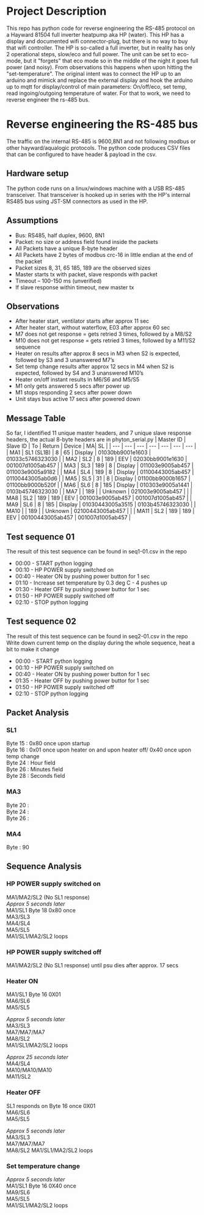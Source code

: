# Project Description
This repo has python code for reverse engineering the RS-485 protocol on a Hayward 81504 full inverter heatpump aka HP (water).
This HP has a display and documented wifi connector-plug, but there is no way to buy that wifi controller.
The HP is so-called a full inverter, but in reality has only 2 operational steps, slow/eco and full power.
The unit can be set to eco-mode, but it "forgets" that eco mode so in the middle of the night it goes full power (and noisy). From observations this happens when upon hitting the "set-temperature".
The original intent was to connect the HP up to an arduino and mimick and replace the external display and hook the arduino up to mqtt for display/control of main parameters: On/off/eco, set temp, read ingoing/outgoing temperature of water.
For that to work, we need to reverse engineer the rs-485 bus.
# Reverse engineering the RS-485 bus
The traffic on the internal RS-485 is 9600,8N1 and not following modbus or other hayward/aqualogic protocols.
The python code produces CSV files that can be configured to have header & payload in the csv.
## Hardware setup
The python code runs on a linux/windows machine with a USB RS-485 transceiver. That transceiver is hooked up in series with the HP's internal RS485 bus using JST-SM connectors as used in the HP. 
## Assumptions
- Bus: RS485, half duplex, 9600, 8N1
- Packet: no size or address field found inside the packets
- All Packets have a unique 8-byte header
- All Packets have 2 bytes of modbus crc-16 in little endian at the end of the packet
- Packet sizes 8, 31, 65 185, 189 are the observed sizes 
- Master starts tx with packet, slave responds with packet
- Timeout – 100-150 ms (unverified)
- If slave response within timeout, new master tx
## Observations
- After heater start, ventilator starts after approx 11 sec
- After heater start, without waterflow, E03 after approx 60 sec
- M7 does not get response = gets retried 3 times, followed by a M8/S2 
- M10 does not get response = gets retried 3 times, followed by a M11/S2 sequence
- Heater on results after approx 8 secs in M3 when S2 is expected, followed by S3 and 3 unanswered M7’s
- Set temp change results after approx 12 secs in M4 when S2 is expected, followed by S4 and 3 unanswered M10’s
- Heater on/off instant results in M6/S6 and M5/S5
- M1 only gets answered 5 secs after power up
- M1 stops responding 2 secs after power down
- Unit stays bus active 17 secs after powered down
## Message Table
So far, I identified 11 unique master headers, and 7 unique slave response headers, the actual 8-byte headers are in phyton_serial.py 
| Master ID | Slave ID  | To | Return | Device | MA| SL | 
| --- | --- | --- | --- | --- | --- | --- | 
| MA1  | SL1 (SL1B) | 8   | 65  | Display | 01030bb9001e1603 | 01033c5746323030 | 
| MA2  | SL2        | 8   | 189 | EEV     | 02030bb9001e1630 | 001007d1005ab457 |
| MA3  | SL3        | 189 | 8   | Display | 011003e9005ab457 | 011003e9005a9182 |
| MA4  | SL4        | 189 | 8   | Display | 01100443005ab457 | 01100443005ab0d6 | 
| MA5  | SL5        | 31  | 8   | Display | 01100bb9000b1657 | 01100bb9000b520f |
| MA6  | SL6        | 8   | 185 | Display | 010303e9005a1441 | 0103b45746323030 | 
| MA7  |            | 189 |     | Unknown | 021003e9005ab457 | |
| MA8  | SL2        | 189 | 189 | EEV     | 001003e9005ab457 | 001007d1005ab457 | 
| MA9  | SL6        | 8   | 185 | Display | 01030443005a3515 | 0103b45746323030 |
| MA10 |            | 189 |     | Unknown | 02100443005ab457 | |
| MA11 | SL2        | 189 | 189 | EEV     | 00100443005ab457 | 001007d1005ab457 | 
## Test sequence 01
The result of this test sequence can be found in seq1-01.csv in the repo
- 00:00 - START python logging
- 00:10 - HP POWER supply switched on
- 00:40 - Heater ON by pushing power button for 1 sec
- 01:10 - Increase set temperature by 0.3 deg C - 4 pushes up
- 01:30 - Heater OFF by pushing power buttor for 1 sec
- 01:50 - HP POWER supply switched off
- 02:10 - STOP python logging
## Test sequence 02
The result of this test sequence can be found in seq2-01.csv in the repo  
Write down current temp on the display during the whole sequence, heat a bit to make it change  
- 00:00 - START python logging
- 00:10 - HP POWER supply switched on
- 00:40 - Heater ON by pushing power button for 1 sec
- 01:35 - Heater OFF by pushing power buttor for 1 sec
- 01:50 - HP POWER supply switched off
- 02:10 - STOP python logging
## Packet Analysis
### SL1
Byte 15 : 0x80 once upon startup  
Byte 16 : 0x01 once upon heater on and upon heater off/ 0x40 once upon temp change  
Byte 24 : Hour field  
Byte 26 : Minutes field  
Byte 28 : Seconds field  
### MA3
Byte 20 :  
Byte 24 :  
Byte 26 :
### MA4 
Byte : 90  
## Sequence Analysis
### HP POWER supply switched on
MA1/MA2/SL2 (No SL1 response)  
*Approx 5 seconds later*  
MA1/SL1 Byte 18 0x80 once  
MA3/SL3  
MA4/SL4  
MA5/SL5  
MA1/SL1/MA2/SL2 loops 
### HP POWER supply switched off
MA1/MA2/SL2 (No SL1 response) until psu dies after approx. 17 secs
### Heater ON
MA1/SL1 Byte 16 0X01  
MA6/SL6  
MA5/SL5   

*Approx 5 seconds later*  
MA3/SL3  
MA7/MA7/MA7  
MA8/SL2  
MA1/SL1/MA2/SL2 loops  

*Approx 25 seconds later*  
MA4/SL4  
MA10/MA10/MA10  
MA11/SL2  
### Heater OFF
SL1 responds on Byte 16 once 0X01  
MA6/SL6  
MA5/SL5   

*Approx 5 seconds later*  
MA3/SL3  
MA7/MA7/MA7  
MA8/SL2
MA1/SL1/MA2/SL2 loops  

### Set temperature change
*Approx 5 seconds later*  
MA1/SL1 Byte 16 0X40 once  
MA9/SL6   
MA5/SL5  
MA1/SL1/MA2/SL2 loops 
